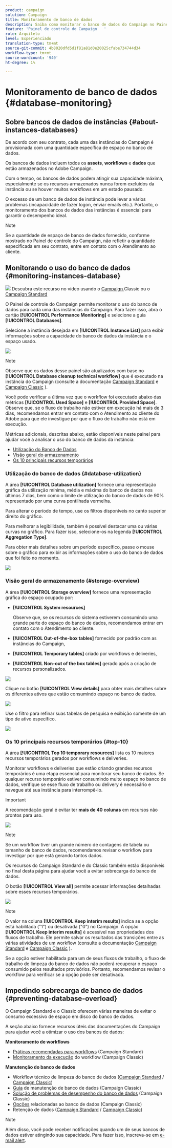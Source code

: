 ```yaml
---
product: campaign
solution: Campaign
title: Monitoramento de banco de dados
description: Saiba como monitorar o banco de dados do Campaign no Painel de controle do Campaign
feature: 'Painel de controle do Campaign   '
role: Arquiteto
level: Experienciado
translation-type: tm+mt
source-git-commit: 4b8020dfd5d1f81a81d0e20025cfabe734744d34
workflow-type: tm+mt
source-wordcount: '940'
ht-degree: 1%

---
```



# Monitoramento de banco de dados {#database-monitoring}

## Sobre bancos de dados de instâncias {#about-instances-databases}

De acordo com seu contrato, cada uma das instâncias do Campaign é provisionada com uma quantidade específica de espaço no banco de dados.

Os bancos de dados incluem todos os **assets**, **workflows** e **dados** que estão armazenados no Adobe Campaign.

Com o tempo, os bancos de dados podem atingir sua capacidade máxima, especialmente se os recursos armazenados nunca forem excluídos da instância ou se houver muitos workflows em um estado pausado.

O excesso de um banco de dados de instância pode levar a vários problemas (incapacidade de fazer logon, enviar emails etc.). Portanto, o monitoramento dos bancos de dados das instâncias é essencial para garantir o desempenho ideal.

>[!NOTE]
>
>Se a quantidade de espaço de banco de dados fornecido, conforme mostrado no Painel de controle do Campaign, não refletir a quantidade especificada em seu contrato, entre em contato com o Atendimento ao cliente.

## Monitorando o uso do banco de dados {#monitoring-instances-database}

![](assets/do-not-localize/how-to-video.png) Descubra este recurso no vídeo usando o  [Campaign ](https://experienceleague.adobe.com/docs/campaign-classic-learn/control-panel/performance-monitoring/monitoring-databases.html?lang=en#performance-monitoring) Classic ou o  [Campaign Standard](https://experienceleague.adobe.com/docs/campaign-standard-learn/control-panel/performance-monitoring/monitoring-databases.html?lang=en#performance-monitoring)

O Painel de controle do Campaign permite monitorar o uso do banco de dados para cada uma das instâncias do Campaign. Para fazer isso, abra o cartão **[!UICONTROL Performance Monitoring]** e selecione a guia **[!UICONTROL Databases]**.

Selecione a instância desejada em **[!UICONTROL Instance List]** para exibir informações sobre a capacidade do banco de dados da instância e o espaço usado.

![](assets/databases_dashboard.png)

>[!NOTE]
>
>Observe que os dados desse painel são atualizados com base no **[!UICONTROL Database cleanup technical workflow]** que é executado na instância do Campaign (consulte a documentação [Campaign Standard](https://docs.adobe.com/help/en/campaign-standard/using/administrating/application-settings/technical-workflows.html#list-of-technical-workflows) e [Campaign Classic](https://docs.adobe.com/help/en/campaign-classic/using/monitoring-campaign-classic/data-processing/database-cleanup-workflow.html) ).
>
>Você pode verificar a última vez que o workflow foi executado abaixo das métricas **[!UICONTROL Used Space]** e **[!UICONTROL Provided Space]**. Observe que, se o fluxo de trabalho não estiver em execução há mais de 3 dias, recomendamos entrar em contato com o Atendimento ao cliente do Adobe para que ele investigue por que o fluxo de trabalho não está em execução.

Métricas adicionais, descritas abaixo, estão disponíveis neste painel para ajudar você a analisar o uso do banco de dados da instância:

* [Utilização do Banco de Dados](../../performance-monitoring/using/database-monitoring.md#database-utilization)
* [Visão geral do armazenamento](../../performance-monitoring/using/database-monitoring.md#storage-overview)
* [Os 10 principais recursos temporários](../../performance-monitoring/using/database-monitoring.md#top-10)

### Utilização do banco de dados {#database-utilization}

A área **[!UICONTROL Database utilization]** fornece uma representação gráfica da utilização mínima, média e máxima do banco de dados nos últimos 7 dias, bem como o limite de utilização do banco de dados de 90% representado por uma curva pontilhada vermelha.

Para alterar o período de tempo, use os filtros disponíveis no canto superior direito do gráfico.

Para melhorar a legibilidade, também é possível destacar uma ou várias curvas no gráfico. Para fazer isso, selecione-os na legenda **[!UICONTROL Aggregation Type]**.

Para obter mais detalhes sobre um período específico, passe o mouse sobre o gráfico para exibir as informações sobre o uso do banco de dados que foi feito no momento.

![](assets/databases_dashboard_detail.png)

### Visão geral do armazenamento {#storage-overview}

A área **[!UICONTROL Storage overview]** fornece uma representação gráfica do espaço ocupado por:

* **[!UICONTROL System resources]**

   Observe que, se os recursos do sistema estiverem consumindo uma grande parte do espaço do banco de dados, recomendamos entrar em contato com o Atendimento ao cliente.

* **[!UICONTROL Out-of-the-box tables]** fornecido por padrão com as instâncias do Campaign,
* **[!UICONTROL Temporary tables]** criado por workflows e deliveries,
* **[!UICONTROL Non-out of the box tables]** gerado após a criação de recursos personalizados.

![](assets/database-storage-overview.png)

Clique no botão **[!UICONTROL View details]** para obter mais detalhes sobre os diferentes ativos que estão consumindo espaço no banco de dados.

![](assets/database-storage-details.png)

Use o filtro para refinar suas tabelas de pesquisa e exibição somente de um tipo de ativo específico.

![](assets/database-storage-overview-filter.png)

### Os 10 principais recursos temporários {#top-10}

A área **[!UICONTROL Top 10 temporary resources]** lista os 10 maiores recursos temporários gerados por workflows e deliveries.

Monitorar workflows e deliveries que estão criando grandes recursos temporários é uma etapa essencial para monitorar seu banco de dados. Se qualquer recurso temporário estiver consumindo muito espaço no banco de dados, verifique se esse fluxo de trabalho ou delivery é necessário e navegue até sua instância para interrompê-lo.

>[!IMPORTANT]
>
>A recomendação geral é evitar ter **mais de 40 colunas** em recursos não prontos para uso.

![](assets/database-top10.png)

>[!NOTE]
>
>Se um workflow tiver um grande número de contagens de tabela ou tamanho de banco de dados, recomendamos revisar o workflow para investigar por que está gerando tantos dados.
>
>Os recursos do Campaign Standard e do Classic também estão disponíveis no final desta página para ajudar você a evitar sobrecarga do banco de dados.

O botão **[!UICONTROL View all]** permite acessar informações detalhadas sobre esses recursos temporários.

![](assets/database-top10-view.png)

>[!NOTE]
>
>O valor na coluna **[!UICONTROL Keep interim results]** indica se a opção está habilitada (&quot;1&quot;) ou desativada (&quot;0&quot;) no Campaign. A opção **[!UICONTROL Keep interim results]** é acessível nas propriedades dos fluxos de trabalho. Ele permite salvar os resultados das transições entre as várias atividades de um workflow (consulte a documentação [Campaign Standard](https://docs.adobe.com/content/help/en/campaign-standard/using/managing-processes-and-data/executing-a-workflow/managing-execution-options.html) e [Campaign Classic](https://docs.adobe.com/content/help/en/campaign-classic/using/automating-with-workflows/general-operation/workflow-best-practices.html#logs) ).
>
>Se a opção estiver habilitada para um de seus fluxos de trabalho, o fluxo de trabalho de limpeza do banco de dados não poderá recuperar o espaço consumido pelos resultados provisórios. Portanto, recomendamos revisar o workflow para verificar se a opção pode ser desativada.

## Impedindo sobrecarga de banco de dados {#preventing-database-overload}

O Campaign Standard e o Classic oferecem várias maneiras de evitar o consumo excessivo de espaço em disco do banco de dados.

A seção abaixo fornece recursos úteis das documentações do Campaign para ajudar você a otimizar o uso dos bancos de dados:

**Monitoramento de workflows**

* [Práticas recomendadas para workflows](https://docs.adobe.com/content/help/en/campaign-standard/using/managing-processes-and-data/workflow-general-operation/best-practices-workflows.html)  (Campaign Standard)
* [Monitoramento da execução](https://docs.adobe.com/help/en/campaign-classic/using/automating-with-workflows/monitoring-workflows/monitoring-workflow-execution.html)  do workflow (Campaign Classic)

**Manutenção do banco de dados**

* Workflow técnico de limpeza do banco de dados ([Campaign Standard](https://docs.adobe.com/help/en/campaign-standard/using/administrating/application-settings/technical-workflows.html#list-of-technical-workflows) / [Campaign Classic](https://docs.adobe.com/help/en/campaign-classic/using/monitoring-campaign-classic/data-processing/database-cleanup-workflow.html))
* [Guia](https://docs.adobe.com/content/help/en/campaign-classic/using/monitoring-campaign-classic/database-maintenance/recommendations.html)  de manutenção de banco de dados (Campaign Classic)
* [Solução de problemas de desempenho do banco de dados](https://docs.adobe.com/content/help/en/campaign-classic/using/monitoring-campaign-classic/troubleshooting/database-performances.html)  (Campaign Classic)
* [Opções](https://docs.adobe.com/help/en/campaign-classic/using/installing-campaign-classic/appendices/configuring-campaign-options.html#database)  relacionadas ao banco de dados (Campaign Classic)
* Retenção de dados ([Campaign Standard](https://docs.adobe.com/help/en/campaign-standard/using/administrating/application-settings/data-retention.html) / [Campaign Classic](https://docs.adobe.com/help/en/campaign-classic/using/configuring-campaign-classic/data-model/data-model-best-practices.html#data-retention))

>[!NOTE]
>
>Além disso, você pode receber notificações quando um de seus bancos de dados estiver atingindo sua capacidade. Para fazer isso, inscreva-se em [e-mail alert](../../performance-monitoring/using/email-alerting.md).
